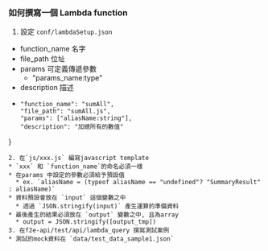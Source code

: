 ### 如何撰寫一個 Lambda function

1. 設定 `conf/lambdaSetup.json`
  * function_name 名字
  * file_path 位址
  * params 可定義傳遞參數
    * "params_name:type"
  * description 描述
  * ``` {
    "function_name": "sumAll",
    "file_path": "sumAll.js",
    "params": ["aliasName:string"],
    "description": "加總所有的數值"
  }
  ```
2. 在`js/xxx.js` 編寫javascript template
  * `xxx` 和 `function_name`的命名必須一樣
  * 在params 中設定的參數必須給予預設值
    * ex. `aliasName = (typeof aliasName == "undefined"? "SummaryResult" : aliasName)`
  * 資料預設會放在 `input` 這個變數之中
    * 透過 `JSON.stringify(input)` 產生運算的準備資料
  * 最後產生的結果必須放在 `output` 變數之中, 且為array
    * output = JSON.stringify([output_tmp])
3. 在f2e-api/test/api/lambda_query 撰寫測試案例
  * 測試的mock資料在 `data/test_data_sample1.json`
